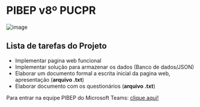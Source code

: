 # PIBEP v8º PUCPR
![image](https://github.com/thoggs/pibepv8-project/blob/master/git/img/readme.png)

## Lista de tarefas do Projeto
- Implementar pagina web funcional
- Implementar solução para armazenar os dados (Banco de dados/JSON)
- Elaborar um documento formal a escrita inicial da pagina web, apresentação (**arquivo .txt**) 
- Elaborar documento com os questionários (**arquivo .txt**)


Para entrar na equipe PIBEP do Microsoft Teams: [clique aqui!](https://teams.microsoft.com/dl/launcher/launcher.html?url=%2f_%23%2fl%2fteam%2f19%3ae73fdaf43b0b4f8297ae56a1962b8bf4%40thread.tacv2%2fconversations%3fgroupId%3daa10969a-6375-4782-891b-13f432760135%26tenantId%3d8a1ef6c3-8324-4103-bf4a-1328c5dc3653&type=team&deeplinkId=23e753d3-ba59-4cff-9e89-a6e02936160a&directDl=true&msLaunch=true&enableMobilePage=true&suppressPrompt=true)
